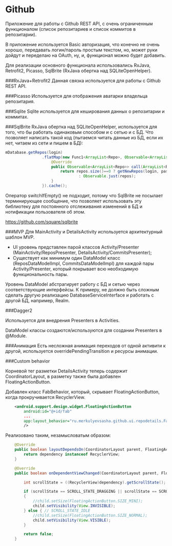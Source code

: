 # Github


Приложение для работы с Github REST API, с очень ограниченным функционалом (список репозитариев и список коммитов в репозитарии).

В приложение используется Basic авторизация, что конечно не очень хорошо, передавать логин/пароль простым текстом, но, может руки дойдут и переделаю на OAuth, ну, и, функционал можно будет добавить.

Для реализации основного функционала использовались RxJava, Retrofit2, Picasso, SqlBrite (RxJava обертка над SQLiteOpenHelper).

###RxJava+Retrofit2 
Данная связка используется для работы с Github REST API.

###Picasso 
Используется для отображения аватарки владельца репозитария.

###Sqlite
Sqlite используется для кеширования данных о репозитарии и коммитах.

###SqlBrite
RxJava обертка над SQLiteOpenHelper, используется для того, что бы работать одинаковым способом и с сетью и с БД.
Что позволяет написать такой код (пытаемся читать данные из БД, если их нет, читаем из сети и пишем в БД):
```java
mDatabase.getRepos(login)
                .flatMap(new Func1<ArrayList<Repo>, Observable<ArrayList<Repo>>>() {
                    @Override
                    public Observable<ArrayList<Repo>> call(ArrayList<Repo> repos) {
                        return repos.size()==0 ? getNewRepos(login, password)
                                : Observable.just(repos);
                    }
                }).cache();
```
Оператор switchIfEmpty() не подходит, потому что SqlBrite не посылает терминирующее сообщение, что позволяет использовать эту библиотеку для постоянного отслеживания изменений в БД и нотификации пользователя об этом.

https://github.com/square/sqlbrite

###MVP
Для MainActivity и DetailsActivity используется архитектурный шаблон MVP.

- UI уровень представлен парой классов Activity/Presenter (MainActivity/ReposPresenter, DetailsActivity/CommitsPresenter);
- Существует как минимум один DataModel класс  (ReposDataModelImpl, CommitsDataModelImpl) для каждой пары Activity/Presenter, который покрывает всю необходимую функциональность пары.

Уровень DataModel абстрагирует работу с БД и сетью через соответствующие интерфейсы. К примеру, не должно быть сложным сделать другую реализацию DatabaseServiceInterface и работать с другой БД, например, Realm.

###Dagger2

Используется для внедрения Presenters в Activities.

DataModel классы создаются/используются для создании Presenters в @Module.

###Анимация
Есть несложная анимация переходов от одной активити к другой, используется overridePendingTransition и ресурсы анимации.

###Custom behavior

Корневой тег разметки DetailsActivity теперь содержит CoordinatorLayout, в разметку также была добавлен FloatingActionButton.

Добавлен класс FabBehavior, который, скрывает FloatingActionButton, когда прокручивается RecyclerView.
```xml
    <android.support.design.widget.FloatingActionButton
        android:id="@+id/fab"
        ...
        app:layout_behavior="ru.merkulyevsasha.github.ui.repodetails.FabBehavior"
        />
```

Реализовано таким, незамысловатым образом:
```java
    @Override
    public boolean layoutDependsOn(CoordinatorLayout parent, FloatingActionButton child, View dependency) {
        return dependency instanceof RecyclerView;
    }

    @Override
    public boolean onDependentViewChanged(CoordinatorLayout parent, FloatingActionButton child, View dependency) {

        int scrollState = ((RecyclerView)dependency).getScrollState();

        if (scrollState == SCROLL_STATE_DRAGGING || scrollState == SCROLL_STATE_SETTLING)
        {
            //child.setSize(FloatingActionButton.SIZE_MINI);
            child.setVisibility(View.INVISIBLE);
        } else { // SCROLL_STATE_IDLE
            //child.setSize(FloatingActionButton.SIZE_NORMAL);
            child.setVisibility(View.VISIBLE);
        }

        return false;
    }
```



